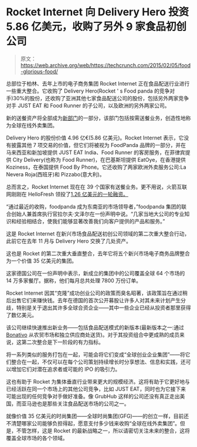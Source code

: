 # Rocket Internet 向 Delivery Hero 投资 5.86 亿美元，收购了另外 9 家食品初创公司 

> 原文：<https://web.archive.org/web/https://techcrunch.com/2015/02/05/food-glorious-food/>

总部位于柏林、去年上市的电子商务集团 Rocket Internet 正在食品配送行业进行一些重大整合。它收购了 Delivery Hero(Rocket ' s Food panda 的竞争对手)30%的股份，还收购了亚洲其他七家食品配送公司的股份，包括另外两家竞争对手 JUST EAT 和 Food Runner 的子公司，以及欧洲的另外两家公司。

新的送餐资产将全部成为[新部门](https://web.archive.org/web/20221205125230/https://www.rocket-internet.com/themes/rocket3/download/ROCKET%20INTERNET%20PRESS%20RELEASE%20DELIVERY%20HERO%20FOOD_EN.pdf)的一部分，该部门包括按需送餐业务，创造性地称为全球在线外卖集团。

Delivery Hero 的股份价值 4.96 亿€(5.86 亿美元)。Rocket Internet 表示，它没有披露其他 7 项交易的价值，但它们将被视为 FoodPanda 品牌的一部分，并在马来西亚和新加坡提供 JUST EAT India、Food Runner 的客房服务，在菲律宾提供 City Delivery(也称为 Food Runner)，在巴基斯坦提供 EatOye，在香港提供 Koziness，在泰国提供 Food By Phone。它还收购了两家欧洲外卖服务公司:La Nevera Roja(西班牙)和 Pizzabo(意大利)。

总而言之，Rocket Internet 现在在 39 个国家有送餐业务。更不用说，火箭互联网刚刚在 HelloFresh 领投了[1.26 亿美元的一轮融资。](https://web.archive.org/web/20221205125230/https://beta.techcrunch.com/2015/02/06/hellofresh-raises-126-million-in-series-e-from-rocket-internet/)

“通过最近的收购，foodpanda 成为东南亚的市场领导者，”foodpanda 集团的联合创始人兼首席执行官拉尔夫·文泽尔在一份声明中说。“几家当地大公司的专业知识和经验相结合，使我们能够显著改善我们向客户提供的产品和服务。”

这是 Rocket Internet 在新兴市场食品配送初创公司领域的第二次重大整合行动，此前它在去年 11 月与 Delivery Hero 交换了几处资产。

这也是 Rocket 的第二次重大垂直整合，去年它将五个新兴市场电子商务品牌整合为一个价值 35 亿美元的集团。

这家德国公司在一份声明中表示，新成立的集团中的公司覆盖全球 64 个市场的 14 万多家餐厅。据称，他们每月总共处理 7800 万份订单。

Rocket Internet 因其“克隆”成功创业公司的政策而臭名昭著，该政策旨在通过稍后出售它们来赚快钱。去年在德国的首次公开募股让许多人对其未来计划产生分歧，特别是关于退出其许多全球合资企业——其中一些企业已经从投资者那里获得了数亿美元。

该公司继续快速推出新业务——包括食品配送模式的新版本(最新版本之一:通过 [Bonativo](https://web.archive.org/web/20221205125230/https://www.bonativo.de/de/) 从农贸市场和独立供应商处送货)。对于其投资组合中更成熟的成员来说，这第二次整合是下一阶段的有力指标。

将一系列类似的服务打包在一起，可能会将它们变成“全球创业企业集团”——将它们整合在一起，不仅可以在每个公司策划持续增长时分享想法、信息和实践，还可以增加它们对潜在追求者或可能的 IPO 的吸引力。

这也有助于 Rocket 为集体垂直行业带来更大的规模经济。这将有助于它更好地与已经活跃在同一个市场上的其他公司竞争，比如 JUST EAT，同时也为它接下来可能出现的任何竞争对手做好准备。像 GrubHub 这样的公司还没有真正走出美国，而亚马逊也是那些关注食品配送市场的公司之一。

就像价值 35 亿美元的时尚集团——全球时尚集团(GFG)——的创立一样，目前还不清楚哪家公司能够负担得起，愿意支付多少钱来收购“全球在线外卖集团”。但是，不管怎样，这是 Rocket 的最新战略之一，所以请密切关注未来的整合，这将覆盖全球市场的各个领域。